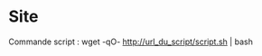 # Site
Commande script : 
wget -qO- [http://url_du_script/script.sh](https://raw.githubusercontent.com/Rxdy/Site/refs/heads/main/script.sh) | bash
